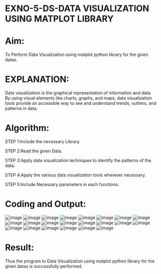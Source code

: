 # EXNO-5-DS-DATA VISUALIZATION USING MATPLOT LIBRARY

# Aim:
  To Perform Data Visualization using matplot python library for the given datas.

# EXPLANATION:
Data visualization is the graphical representation of information and data. By using visual elements like charts, graphs, and maps, data visualization tools provide an accessible way to see and understand trends, outliers, and patterns in data.

# Algorithm:
STEP 1:Include the necessary Library.

STEP 2:Read the given Data.

STEP 3:Apply data visualization techniques to identify the patterns of the data.

STEP 4:Apply the various data visualization tools wherever necessary.

STEP 5:Include Necessary parameters in each functions.

# Coding and Output:
![image](https://github.com/user-attachments/assets/5ff1ffa5-707d-4bbc-aaa9-8e832c4e1743)
![image](https://github.com/user-attachments/assets/30b2da47-405c-466f-bf07-f5a923a8c9e1)
![image](https://github.com/user-attachments/assets/b0d04409-4175-4149-ad6e-a6508468e852)
![image](https://github.com/user-attachments/assets/13bb4431-f9ba-4cd1-9ce3-aef7ffe86d93)
![image](https://github.com/user-attachments/assets/4efbc22f-4468-4cfc-bd7d-ba7305e42444)
![image](https://github.com/user-attachments/assets/57a5c5f4-06da-4a89-99cf-cd369e0b85bc)
![image](https://github.com/user-attachments/assets/53396c43-d1b9-4aa5-83a3-70ffddb7ddee)
![image](https://github.com/user-attachments/assets/f8fc44b4-69a1-4a82-bf27-67c68e995408)
![image](https://github.com/user-attachments/assets/de7c6f45-0b2e-4057-8834-9a7fafe3f2c2)
![image](https://github.com/user-attachments/assets/d290e26d-1ed8-41c6-a4ff-01c2394efd17)
![image](https://github.com/user-attachments/assets/e0c3c595-f126-4b45-929b-62b137cc91fc)
![image](https://github.com/user-attachments/assets/a16f707a-3717-4c31-9815-52a8559c2661)
![image](https://github.com/user-attachments/assets/74da51de-ec2a-4747-90c5-107a5aeb2f34)
![image](https://github.com/user-attachments/assets/b53b23ae-18cb-4977-ada1-4d9849b1fa54)
![image](https://github.com/user-attachments/assets/039b86fe-470c-49bf-850b-b02937d8b615)
![image](https://github.com/user-attachments/assets/6454ac96-6a98-4308-9ecf-11c07a2a83b6)
![image](https://github.com/user-attachments/assets/da16387a-868e-4c7e-bddf-33383c7b41c7)
![image](https://github.com/user-attachments/assets/21faec65-b7f5-4943-bdbe-2de471b81ff3)
![image](https://github.com/user-attachments/assets/e412dc73-0550-46a9-86cf-883fb58ef26e)
![image](https://github.com/user-attachments/assets/d154b17d-b2bf-4e15-9fb1-29c0b57520fd)
![image](https://github.com/user-attachments/assets/77c7dcc4-192b-4b45-ab2f-ed873b0b8413)
![image](https://github.com/user-attachments/assets/4da41d3c-b063-4f9f-b60c-aaf396472eee)


# Result:
Thus the program to Data Visualization using matplot python library for the given datas is successfully performed.

